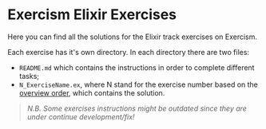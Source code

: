 # Exercism Elixir Exercises

Here you can find all the solutions for the Elixir track exercises on Exercism.

Each exercise has it's own directory. In each directory there are two files:

- `README.md` which contains the instructions in order to complete different tasks;
- `N_ExerciseName.ex`, where N stand for the exercise number based on the [overview order](https://exercism.org/tracks/elixir), which contains the solution.

> _N.B. Some exercises instructions might be outdated since they are under continue development/fix!_
